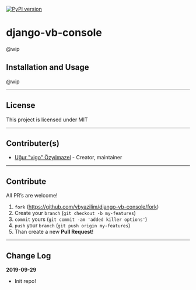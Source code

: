 [![PyPI version](https://badge.fury.io/py/django-vb-console.svg)](https://badge.fury.io/py/django-vb-console)


# django-vb-console

@wip

## Installation and Usage

@wip

---

## License

This project is licensed under MIT

---

## Contributer(s)

* [Uğur "vigo" Özyılmazel](https://github.com/vigo) - Creator, maintainer

---

## Contribute

All PR’s are welcome!

1. `fork` (https://github.com/vbyazilim/django-vb-console/fork)
1. Create your `branch` (`git checkout -b my-features`)
1. `commit` yours (`git commit -am 'added killer options'`)
1. `push` your `branch` (`git push origin my-features`)
1. Than create a new **Pull Request**!

---

## Change Log

**2019-09-29**

- Init repo!
